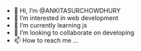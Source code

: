 - 👋 Hi, I’m @ANKITASURCHOWDHURY
- 👀 I’m interested in web development
- 🌱 I’m currently learning js
- 💞️ I’m looking to collaborate on developing
- 📫 How to reach me ...

<!---
ANKITASURCHOWDHURY/ANKITASURCHOWDHURY is a ✨ special ✨ repository because its `README.md` (this file) appears on your GitHub profile.
You can click the Preview link to take a look at your changes.
--->
